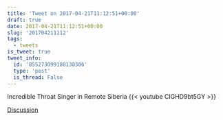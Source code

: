 ```yaml
---
title: 'Tweet on 2017-04-21T11:12:51+00:00'
draft: true
date: 2017-04-21T11:12:51+00:00
slug: '201704211112'
tags:
  - tweets
is_tweet: true
tweet_info:
  id: '855273099180130306'
  type: 'post'
  is_thread: False
---
```




Incredible Throat Singer in Remote Siberia {{< youtube CIGHD9bt5GY >}}

[Discussion](https://x.com/sytelus/status/855273099180130306)
